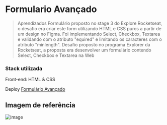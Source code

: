 <h1>Formulario Avançado</h1>

> Aprendizados Formulário proposto no stage 3 do Explore Rocketseat, o desafio era criar este form utilizando HTML e CSS puros a partir de um design no Figma. Foi implementando Select, Checkbox, Textarea e validando com o atributo "equired" e limitando os caracteres com o atributo "minlength". Desafio proposto no programa Explorer da Rocketseat, a proposta era desenvolver um formulário contendo Select, Checkbox e Textarea na Web

<h3>Stack utilizada</h3>
Front-end: HTML & CSS

Deploy <a href="https://formularioavancadostage03.netlify.app/" target="_blank">Formulário Avançado</a>

 <h2>Imagem de referência</h2>
 
![image](https://user-images.githubusercontent.com/108701750/188249567-e630d3d0-0c8d-4dcb-a1f2-40b0995c9ce3.png)


